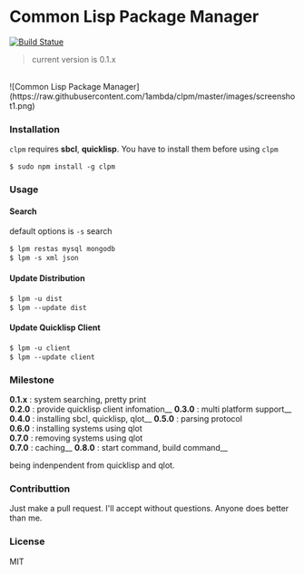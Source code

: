 # Common Lisp Package Manager

[![Build Statue](https://travis-ci.org/1ambda/clpm.svg?branch=master)](https://travis-ci.org/1ambda/clpm)

> current version is 0.1.x

<br/>
![Common Lisp Package Manager](https://raw.githubusercontent.com/1ambda/clpm/master/images/screenshot1.png)

### Installation

`clpm` requires **sbcl**, **quicklisp**. You have to install them before using `clpm`

```
$ sudo npm install -g clpm
```

### Usage

#### Search

default options is `-s` search

```
$ lpm restas mysql mongodb
$ lpm -s xml json
```

#### Update Distribution

```
$ lpm -u dist
$ lpm --update dist
```

#### Update Quicklisp Client

```
$ lpm -u client
$ lpm --update client
```

### Milestone

**0.1.x** : system searching, pretty print  
**0.2.0** : provide quicklisp client infomation__
**0.3.0** : multi platform support__
**0.4.0** : installing sbcl, quicklisp, qlot__
**0.5.0** : parsing protocol  
**0.6.0** : installing systems using qlot  
**0.7.0** : removing systems using qlot  
**0.7.0** : caching__
**0.8.0** : start command, build command__

being indenpendent from quicklisp and qlot.

### Contributtion

Just make a pull request. I'll accept without questions. Anyone does better than me.

### License

MIT
